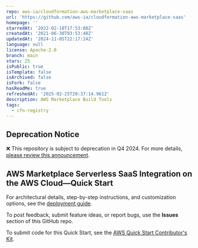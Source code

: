 ```yaml
---
repo: aws-ia/cloudformation-aws-marketplace-saas
url: 'https://github.com/aws-ia/cloudformation-aws-marketplace-saas'
homepage: ''
starredAt: '2022-02-10T17:53:08Z'
createdAt: '2021-06-30T03:53:48Z'
updatedAt: '2024-11-05T22:17:24Z'
language: null
license: Apache-2.0
branch: main
stars: 25
isPublic: true
isTemplate: false
isArchived: false
isFork: false
hasReadMe: true
refreshedAt: '2025-02-25T20:37:14.961Z'
description: AWS Marketplace Build Tools
tags:
  - cfn-registry
---
```


## Deprecation Notice

:x: This repository is subject to deprecation in Q4 2024. For more details, [please review this announcement](https://github.com/aws-ia/.announcements/issues/1). 


## AWS Marketplace Serverless SaaS Integration on the AWS Cloud—Quick Start

For architectural details, step-by-step instructions, and customization options, see the [deployment guide](https://aws-ia.github.io/cloudformation-aws-marketplace-saas/).

To post feedback, submit feature ideas, or report bugs, use the **Issues** section of this GitHub repo. 

To submit code for this Quick Start, see the [AWS Quick Start Contributor's Kit](https://aws-quickstart.github.io/).

